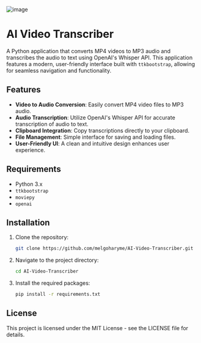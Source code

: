 ![image](https://github.com/user-attachments/assets/dd8699b0-bbbd-4e5a-89f2-246b9dd17825)

# AI Video Transcriber

A Python application that converts MP4 videos to MP3 audio and transcribes the audio to text using OpenAI's Whisper API. This application features a modern, user-friendly interface built with `ttkbootstrap`, allowing for seamless navigation and functionality.

## Features
- **Video to Audio Conversion**: Easily convert MP4 video files to MP3 audio.
- **Audio Transcription**: Utilize OpenAI's Whisper API for accurate transcription of audio to text.
- **Clipboard Integration**: Copy transcriptions directly to your clipboard.
- **File Management**: Simple interface for saving and loading files.
- **User-Friendly UI**: A clean and intuitive design enhances user experience.

## Requirements
- Python 3.x
- `ttkbootstrap`
- `moviepy`
- `openai`

## Installation
1. Clone the repository:
   ```bash
   git clone https://github.com/melgoharyme/AI-Video-Transcriber.git

2. Navigate to the project directory:
   ```bash
   cd AI-Video-Transcriber

3. Install the required packages:
    ```bash
    pip install -r requirements.txt

## License
This project is licensed under the MIT License - see the LICENSE file for details.

